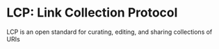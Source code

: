 # LCP: Link Collection Protocol

LCP is an open standard for curating, editing, and sharing collections of URIs
